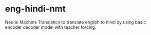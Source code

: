 # eng-hindi-nmt
Neural Machine Translation to translate english to hindi by using basic encoder decoder model with teacher forcing.

